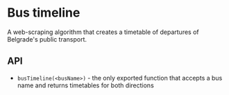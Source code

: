 # Bus timeline

A web-scraping algorithm that creates a timetable of departures of Belgrade's public transport.

## API

- ```busTimeline(<busName>)``` - the only exported function that accepts a bus name and returns timetables for both directions  
